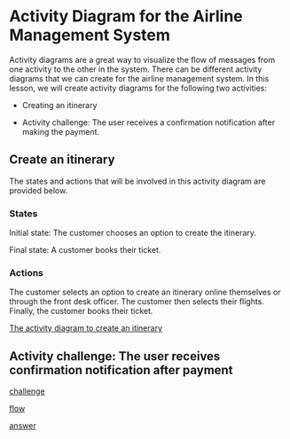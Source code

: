# Activity Diagram for the Airline Management System
Activity diagrams are a great way to visualize the flow of messages from one activity to the other in the system. There can be different activity diagrams that we can create for the airline management system. In this lesson, we will create activity diagrams for the following two activities:

- Creating an itinerary

- Activity challenge: The user receives a confirmation notification after making the payment.

## Create an itinerary
The states and actions that will be involved in this activity diagram are provided below.

### States
Initial state: The customer chooses an option to create the itinerary.

Final state: A customer books their ticket.

### Actions
The customer selects an option to create an itinerary online themselves or through the front desk officer. The customer then selects their flights. Finally, the customer books their ticket.

[The activity diagram to create an itinerary](./diagram.png)

## Activity challenge: The user receives confirmation notification after payment

[challenge](./challenge.png)

[flow](./flow.png)

[answer](./answer.png)
